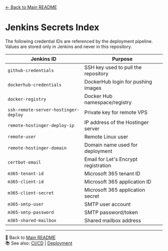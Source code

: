 [← Back to Main README](../README.md)

# Jenkins Secrets Index

The following credential IDs are referenced by the deployment pipeline. Values are stored only in Jenkins and never in this repository.

| Jenkins ID                              | Purpose |
|-----------------------------------------|---------|
| `github-credentials`                    | SSH key used to pull the repository |
| `dockerhub-credentials`                 | DockerHub login for pushing images |
| `docker-registry`                       | Docker Hub namespace/registry |
| `ssh-remote-server-hostinger-deploy`    | Private key for remote VPS |
| `remote-hostinger-deploy-ip`            | IP address of the Hostinger server |
| `remote-user`                           | Remote Linux user |
| `remote-hostinger-domain`               | Domain name used for deployment |
| `certbot-email`                         | Email for Let's Encrypt registration |
| `m365-tenant-id`                        | Microsoft 365 tenant ID |
| `m365-client-id`                        | Microsoft 365 application ID |
| `m365-client-secret`                    | Microsoft 365 application secret |
| `m365-smtp-user`                        | SMTP user account |
| `m365-smtp-password`                    | SMTP password/token |
| `m365-shared-mailbox`                   | Shared mailbox address |

---
🔗 Back to [Main README](../README.md)  
📚 See also: [CI/CD](ci-cd-pipeline.md) | [Deployment](deployment.md)
